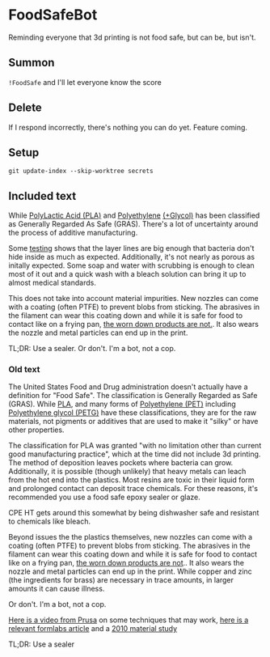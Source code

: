 # FoodSafeBot

Reminding everyone that 3d printing is not food safe, but can be, but isn't.

## Summon

`!FoodSafe` and I'll let everyone know the score

## Delete

If I respond incorrectly, there's nothing you can do yet. Feature coming.

## Setup

`git update-index --skip-worktree secrets`

## Included text


While [PolyLactic Acid (PLA)](https://www.accessdata.fda.gov/scripts/cdrh/cfdocs/cfcfr/CFRSearch.cfm?fr=184.1061) and [Polyethylene](https://www.accessdata.fda.gov/scripts/cdrh/cfdocs/cfcfr/CFRSearch.cfm?fr=177.1630) [(+Glycol)](https://www.accessdata.fda.gov/scripts/cdrh/cfdocs/cfcfr/CFRSearch.cfm?fr=172.820) has been classified as Generally Regarded As Safe (GRAS). There's a lot of uncertainty around the process of additive manufacturing.

Some [testing](https://hackaday.com/2022/09/05/food-safe-3d-printing-a-study/) shows that the layer lines are big enough that bacteria don't hide inside as much as expected.  Additionally, it's not nearly as porous as initally expected.  Some soap and water with scrubbing is enough to clean most of it out and a quick wash with a bleach solution can bring it up to almost medical standards.

This does not take into account material impurities. New nozzles can come with a coating (often PTFE) to prevent blobs from sticking.  The abrasives in the filament can wear this coating down and while it is safe for food to contact like on a frying pan, [the worn down products are not.](https://pubmed.ncbi.nlm.nih.gov/28913736/).  It also wears the nozzle and metal particles can end up in the print.

TL;DR: Use a sealer. Or don't. I'm a bot, not a cop.

### Old text
The United States Food and Drug administration doesn't actually have a definition for "Food Safe". The classification is Generally Regarded as Safe (GRAS). While [PLA](https://www.accessdata.fda.gov/scripts/cdrh/cfdocs/cfcfr/CFRSearch.cfm?fr=184.1061), and many forms of [Polyethylene (PET)](https://www.accessdata.fda.gov/scripts/cdrh/cfdocs/cfcfr/CFRSearch.cfm?fr=177.1630) including [Polyethylene glycol (PETG)](https://www.accessdata.fda.gov/scripts/cdrh/cfdocs/cfcfr/CFRSearch.cfm?fr=172.820) have these classifications, they are for the raw materials, not pigments or additives that are used to make it "silky" or have other properties.

The classification for PLA was granted "with no limitation other than current good manufacturing practice", which at the time did not include 3d printing. The method of deposition leaves pockets where bacteria can grow. Additionally, it is possible (though unlikely) that heavy metals can leach from the hot end into the plastics. Most resins are toxic in their liquid form and prolonged contact can deposit trace chemicals. For these reasons, it's recommended you use a food safe epoxy sealer or glaze.

CPE HT gets around this somewhat by being dishwasher safe and resistant to chemicals like bleach.

Beyond issues the the plastics themselves, new nozzles can come with a coating (often PTFE) to prevent blobs from sticking. The abrasives in the filament can wear this coating down and while it is safe for food to contact like on a frying pan, [the worn down products are not](https://pubmed.ncbi.nlm.nih.gov/28913736/).. It also wears the nozzle and metal particles can end up in the print. While copper and zinc (the ingredients for brass) are necessary in trace amounts, in larger amounts it can cause illness.

Or don't. I'm a bot, not a cop.

[Here is a video from Prusa](https://www.youtube.com/watch?v=D-SKMdlegdU) on some techniques that may work, [here is a relevant formlabs article](https://formlabs.com/blog/guide-to-food-safe-3d-printing/) and a [2010 material study](https://ift.onlinelibrary.wiley.com/doi/full/10.1111/j.1541-4337.2010.00126.x)

TL;DR: Use a sealer
